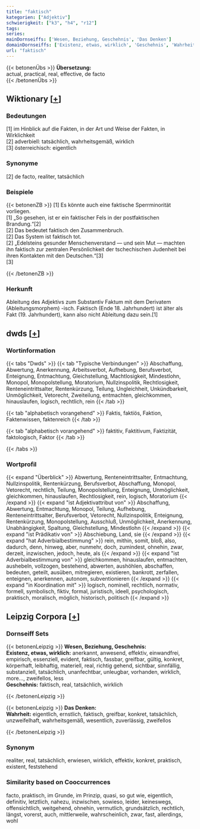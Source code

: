 ```yaml
---
title: "faktisch"
kategorien: ["Adjektiv"]
schwierigkeit: ["k3", "h4", "r12"]
tags:
series:
mainDornseiffs: ['Wesen, Beziehung, Geschehnis', 'Das Denken']
domainDornseiffs: ['Existenz, etwas, wirklich', 'Geschehnis', 'Wahrheit']
url: "faktisch"
---
```


{{< betonenÜbs >}}
**Übersetzung:**  
actual, practical, real, effective, de facto  
{{< /betonenÜbs >}}

## Wiktionary [[+](https://de.wiktionary.org/wiki/faktisch)]

### Bedeutungen
[1] im Hinblick auf die Fakten, in der Art und Weise der Fakten, in Wirklichkeit  
[2] adverbiell: tatsächlich, wahrheitsgemäß, wirklich  
[3] österreichisch: eigentlich  

### Synonyme
[2] de facto, realiter, tatsächlich  

### Beispiele
{{< betonenZB >}}
[1] Es könnte auch eine faktische Sperrminorität vorliegen.  
[1] „So gesehen, ist er ein faktischer Fels in der postfaktischen Brandung.“[2]  
[2] Das bedeutet faktisch den Zusammenbruch.  
[2] Das System ist faktisch tot.  
[2] „Edelsteins gesunder Menschenverstand — und sein Mut — machten ihn faktisch zur zentralen Persönlichkeit der tschechischen Judenheit bei ihren Kontakten mit den Deutschen.“[3]  
[3]  

{{< /betonenZB >}}
### Herkunft
Ableitung des Adjektivs zum Substantiv Faktum mit dem Derivatem (Ableitungsmorphem) -isch. Faktisch (Ende 18. Jahrhundert) ist älter als Fakt (19. Jahrhundert), kann also nicht Ableitung dazu sein.[1]  



## dwds [[+](https://www.dwds.de/wb/faktisch)]

### Wortinformation
{{< tabs "Dwds" >}}
{{< tab "Typische Verbindungen" >}}
Abschaffung, Abwertung, Anerkennung, Arbeitsverbot, Aufhebung, Berufsverbot, Enteignung, Entmachtung, Gleichstellung, Machtlosigkeit, Mindestlohn, Monopol, Monopolstellung, Moratorium, Nullzinspolitik, Rechtlosigkeit, Renteneintrittsalter, Rentenkürzung, Teilung, Ungleichheit, Unkündbarkeit, Unmöglichkeit, Vetorecht, Zweiteilung, entmachten, gleichkommen, hinauslaufen, logisch, rechtlich, rein
{{< /tab >}}

{{< tab "alphabetisch vorangehend" >}}
Faktis, faktiös, Faktion, Faktenwissen, faktenreich
{{< /tab >}}

{{< tab "alphabetisch vorangehend" >}}
faktitiv, Faktitivum, Faktizität, faktologisch, Faktor
{{< /tab >}}

{{< /tabs >}}

### Wortprofil
{{< expand "Überblick" >}} Abwertung, Renteneintrittsalter, Entmachtung, Nullzinspolitik, Rentenkürzung, Berufsverbot, Abschaffung, Monopol, Vetorecht, rechtlich, Teilung, Monopolstellung, Enteignung, Unmöglichkeit, gleichkommen, hinauslaufen, Rechtlosigkeit, rein, logisch, Moratorium {{< /expand >}}
{{< expand "ist Adjektivattribut von" >}} Abschaffung, Abwertung, Entmachtung, Monopol, Teilung, Aufhebung, Renteneintrittsalter, Berufsverbot, Vetorecht, Nullzinspolitik, Enteignung, Rentenkürzung, Monopolstellung, Ausschluß, Unmöglichkeit, Anerkennung, Unabhängigkeit, Spaltung, Gleichstellung, Mindestlohn {{< /expand >}}
{{< expand "ist Prädikativ von" >}} Abschiebung, Land, sie {{< /expand >}}
{{< expand "hat Adverbialbestimmung" >}} rein, mithin, somit, bloß, also, dadurch, denn, hinweg, aber, nunmehr, doch, zumindest, ohnehin, zwar, derzeit, inzwischen, jedoch, heute, als {{< /expand >}}
{{< expand "ist Adverbialbestimmung von" >}} gleichkommen, hinauslaufen, entmachten, aushebeln, vollzogen, bestehend, abwerten, aushöhlen, abschaffen, bedeuten, geteilt, ausüben, mitregieren, existieren, bankrott, zerfallen, enteignen, anerkennen, autonom, subventionieren {{< /expand >}}
{{< expand "in Koordination mit" >}} logisch, nominell, rechtlich, normativ, formell, symbolisch, fiktiv, formal, juristisch, ideell, psychologisch, praktisch, moralisch, möglich, historisch, politisch {{< /expand >}}

## Leipzig Corpora [[+](https://corpora.uni-leipzig.de/en/res?word=faktisch&corpusId=deu_newscrawl-public_2018)]

### Dornseiff Sets
{{< betonenLeipzig >}}
**Wesen, Beziehung, Geschehnis:**  
**Existenz, etwas, wirklich:** anerkannt, anwesend, effektiv, einwandfrei, empirisch, essenziell, evident, faktisch, fassbar, greifbar, gültig, konkret, körperhaft, leibhaftig, materiell, real, richtig gehend, sichtbar, sinnfällig, substanziell, tatsächlich, unanfechtbar, unleugbar, vorhanden, wirklich, more..., zweifellos, less  
**Geschehnis:** faktisch, real, tatsächlich, wirklich  

{{< /betonenLeipzig >}}


{{< betonenLeipzig >}}
**Das Denken:**  
**Wahrheit:** eigentlich, ernstlich, faktisch, greifbar, konkret, tatsächlich, unzweifelhaft, wahrheitsgemäß, wesentlich, zuverlässig, zweifellos  

{{< /betonenLeipzig >}}

### Synonym
realiter, real, tatsächlich, erwiesen, wirklich, effektiv, konkret, praktisch, existent, feststehend


### Similarity based on Cooccurrences
facto, praktisch, im Grunde, im Prinzip, quasi, so gut wie, eigentlich, definitiv, letztlich, nahezu, inzwischen, sowieso, leider, keineswegs, offensichtlich, weitgehend, ohnehin, vermutlich, grundsätzlich, rechtlich, längst, vorerst, auch, mittlerweile, wahrscheinlich, zwar, fast, allerdings, wohl

